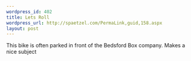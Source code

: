 ```yaml
--- 
wordpress_id: 402
title: Lets Roll
wordpress_url: http://spaetzel.com/PermaLink,guid,158.aspx
layout: post
---
```

This bike is often parked in front of the Bedsford Box company. Makes a nice subject<img width="0" height="0" src="http://spaetzel.com/aggbug.ashx?id=158" />
